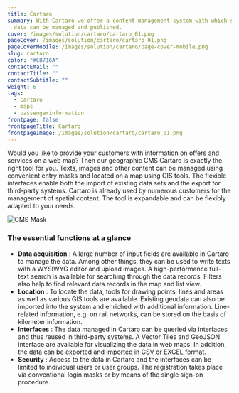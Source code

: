 ```yaml
---
title: Cartaro
summary: With Cartaro we offer a content management system with which spatial
  data can be managed and published.
cover: /images/solution/cartaro/cartaro_01.png
pageCover: /images/solution/cartaro/cartaro_01.png
pageCoverMobile: /images/solution/cartaro/page-cover-mobile.png
slug: cartaro
color: "#C8716A"
contactEmail: ""
contactTitle: ""
contactSubtitle: ""
weight: 6
tags:
  - cartaro
  - maps
  - passengerinformation
frontpage: false
frontpageTitle: Cartaro
frontpageImage: /images/solution/cartaro/cartaro_01.png
---
```

Would you like to provide your customers with information on offers and services on a web map? Then our geographic CMS Cartaro is exactly the right tool for you. Texts, images and other content can be managed using convenient entry masks and located on a map using GIS tools. The flexible interfaces enable both the import of existing data sets and the export for third-party systems. Cartaro is already used by numerous customers for the management of spatial content. The tool is expandable and can be flexibly adapted to your needs.

![CMS Mask](/images/solution/cartaro/iabp_mask_02.png "CMS Mask")

### The essential functions at a glance

* **Data acquisition** : A large number of input fields are available in Cartaro to manage the data. Among other things, they can be used to write texts with a WYSIWYG editor and upload images. A high-performance full-text search is available for searching through the data records. Filters also help to find relevant data records in the map and list view.
* **Location** : To locate the data, tools for drawing points, lines and areas as well as various GIS tools are available. Existing geodata can also be imported into the system and enriched with additional information. Line-related information, e.g. on rail networks, can be stored on the basis of kilometer information.
* **Interfaces** : The data managed in Cartaro can be queried via interfaces and thus reused in third-party systems. A Vector Tiles and GeoJSON interface are available for visualizing the data in web maps. In addition, the data can be exported and imported in CSV or EXCEL format.
* **Security** : Access to the data in Cartaro and the interfaces can be limited to individual users or user groups. The registration takes place via conventional login masks or by means of the single sign-on procedure.